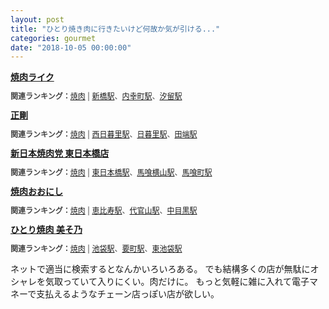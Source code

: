 ```yaml
---
layout: post
title: "ひとり焼き肉に行きたいけど何故か気が引ける..."
categories: gourmet
date: "2018-10-05 00:00:00"
---
```


<div><strong><a target="_blank" href="https://tabelog.com/tokyo/A1301/A130103/13225231/">焼肉ライク</a></strong>
<script src="https://tabelog.com/badge/google_badge?escape=false&rcd=13225231" type="text/javascript" charset="utf-8"></script>
</div>
<p style="color:#444444; font-size:12px;">
<strong>関連ランキング：</strong><a href="https://tabelog.com/rstLst/yakiniku/">焼肉</a> | <a href="https://tabelog.com/tokyo/A1301/A130103/R5266/rstLst/">新橋駅</a>、<a href="https://tabelog.com/tokyo/A1301/A130103/R1291/rstLst/">内幸町駅</a>、<a href="https://tabelog.com/tokyo/A1301/A130103/R4539/rstLst/">汐留駅</a></p>

<div><strong><a target="_blank" href="https://tabelog.com/tokyo/A1323/A132301/13158346/">正剛</a></strong>
<script src="https://tabelog.com/badge/google_badge?escape=false&rcd=13158346" type="text/javascript" charset="utf-8"></script>
</div>
<p style="color:#444444; font-size:12px;">
<strong>関連ランキング：</strong><a href="https://tabelog.com/rstLst/yakiniku/">焼肉</a> | <a href="https://tabelog.com/tokyo/A1311/A131105/R7512/rstLst/">西日暮里駅</a>、<a href="https://tabelog.com/tokyo/A1311/A131105/R7633/rstLst/">日暮里駅</a>、<a href="https://tabelog.com/tokyo/A1323/A132301/R6052/rstLst/">田端駅</a></p>

<div><strong><a target="_blank" href="https://tabelog.com/tokyo/A1302/A130204/13147082/">新日本焼肉党 東日本橋店</a></strong>
<script src="https://tabelog.com/badge/google_badge?escape=false&rcd=13147082" type="text/javascript" charset="utf-8"></script>
</div>
<p style="color:#444444; font-size:12px;">
<strong>関連ランキング：</strong><a href="https://tabelog.com/rstLst/yakiniku/">焼肉</a> | <a href="https://tabelog.com/tokyo/A1302/A130204/R8271/rstLst/">東日本橋駅</a>、<a href="https://tabelog.com/tokyo/A1302/A130204/R7848/rstLst/">馬喰横山駅</a>、<a href="https://tabelog.com/tokyo/A1302/A130204/R7847/rstLst/">馬喰町駅</a></p>

<div><strong><a target="_blank" href="https://tabelog.com/tokyo/A1303/A130302/13169588/">焼肉おおにし</a></strong>
<script src="https://tabelog.com/badge/google_badge?escape=false&rcd=13169588" type="text/javascript" charset="utf-8"></script>
</div>
<p style="color:#444444; font-size:12px;">
<strong>関連ランキング：</strong><a href="https://tabelog.com/rstLst/yakiniku/">焼肉</a> | <a href="https://tabelog.com/tokyo/A1303/A130302/R1528/rstLst/">恵比寿駅</a>、<a href="https://tabelog.com/tokyo/A1303/A130303/R5661/rstLst/">代官山駅</a>、<a href="https://tabelog.com/tokyo/A1317/A131701/R7118/rstLst/">中目黒駅</a></p>

<div><strong><a target="_blank" href="https://tabelog.com/tokyo/A1305/A130501/13193882/">ひとり焼肉 美そ乃</a></strong>
<script src="https://tabelog.com/badge/google_badge?escape=false&rcd=13193882" type="text/javascript" charset="utf-8"></script>
</div>
<p style="color:#444444; font-size:12px;">
<strong>関連ランキング：</strong><a href="https://tabelog.com/rstLst/yakiniku/">焼肉</a> | <a href="https://tabelog.com/tokyo/A1305/A130501/R607/rstLst/">池袋駅</a>、<a href="https://tabelog.com/tokyo/A1322/A132202/R2517/rstLst/">要町駅</a>、<a href="https://tabelog.com/tokyo/A1305/A130501/R8140/rstLst/">東池袋駅</a></p>

ネットで適当に検索するとなんかいろいろある。
でも結構多くの店が無駄にオシャレを気取っていて入りにくい。肉だけに。
もっと気軽に雑に入れて電子マネーで支払えるようなチェーン店っぽい店が欲しい。



